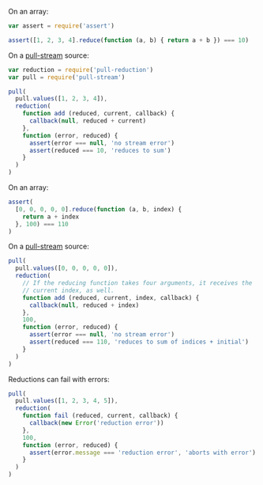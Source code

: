 On an array:

```javascript
var assert = require('assert')

assert([1, 2, 3, 4].reduce(function (a, b) { return a + b }) === 10)
```

On a [pull-stream] source:

[pull-stream]: https://www.npmjs.com/package/pull-stream

```javascript
var reduction = require('pull-reduction')
var pull = require('pull-stream')

pull(
  pull.values([1, 2, 3, 4]),
  reduction(
    function add (reduced, current, callback) {
      callback(null, reduced + current)
    },
    function (error, reduced) {
      assert(error === null, 'no stream error')
      assert(reduced === 10, 'reduces to sum')
    }
  )
)
```

On an array:

```javascript
assert(
  [0, 0, 0, 0, 0].reduce(function (a, b, index) {
    return a + index
  }, 100) === 110
)
```

On a [pull-stream] source:

```javascript
pull(
  pull.values([0, 0, 0, 0, 0]),
  reduction(
    // If the reducing function takes four arguments, it receives the
    // current index, as well.
    function add (reduced, current, index, callback) {
      callback(null, reduced + index)
    },
    100,
    function (error, reduced) {
      assert(error === null, 'no stream error')
      assert(reduced === 110, 'reduces to sum of indices + initial')
    }
  )
)
```

Reductions can fail with errors:

```javascript
pull(
  pull.values([1, 2, 3, 4, 5]),
  reduction(
    function fail (reduced, current, callback) {
      callback(new Error('reduction error'))
    },
    100,
    function (error, reduced) {
      assert(error.message === 'reduction error', 'aborts with error')
    }
  )
)
```
